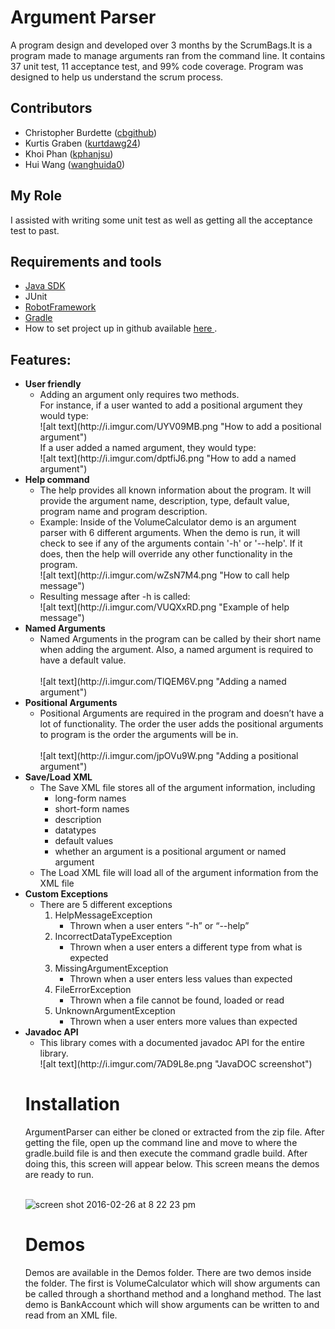 <h1>Argument Parser</h1>
A program design and developed over 3 months by the ScrumBags.It is a program made to manage arguments ran from the command line. It contains 37 unit test, 11 acceptance test, and 99% code coverage. Program was designed to help us understand the scrum process.


<h2>Contributors</h2>
  <ul>
    <li>Christopher Burdette (<a href="http://github.com/cbgithub">cbgithub</a>)</li>
    <li>Kurtis Graben (<a href="http://github.com/kurtdawg24">kurtdawg24</a>)</li>
    <li>Khoi Phan (<a href="http://github.com/kphanjsu">kphanjsu</a>)</li>
    <li>Hui Wang (<a href="http://github.com/wanghuida0">wanghuida0</a>)</li>
  </ul>
  
<h2>My Role</h2>
I assisted with writing some unit test as well as getting all the acceptance test to past.

<h2>Requirements and tools</h2>
  <ul>
    <li><a href="http://www.oracle.com/technetwork/java/javase/downloads/jdk8-downloads-2133151.html">Java SDK</a></li>
    <li>JUnit</li>
    <li><a href="http://robotframework.org/">RobotFramework</a></li>
    <li><a href="https://gradle.org/">Gradle</a></li>
    <li>How to set project up in github available <a href="http://tinyurl.com/githubsetup">here </a>.</li>
  </ul>
<h2>Features: </h2>
  <ul>
    <li><b>User friendly</b>
      <ul>
        <li>Adding an argument only requires two methods.<br>
            For instance, if a user wanted to add a positional argument they would type:<br>
            ![alt text](http://i.imgur.com/UYV09MB.png "How to add a positional argument")
            <br> If a user added a named argument, they would type:<br>
            ![alt text](http://i.imgur.com/dptfiJ6.png "How to add a named argument")
        </li>
      </ul>
    </li>
    <li><b>Help command</b>
      <ul>
        <li>The help provides all known information about the program. It will provide the argument name, description, type, default value, program name and program description. </li>
        <li>Example: Inside of the VolumeCalculator demo is an argument parser with 6 different arguments. When the demo is run, it will check to see if any of the arguments contain '-h' or '--help'. If it does, then the help will override any other functionality in the program.
        <br>![alt text](http://i.imgur.com/wZsN7M4.png "How to call help message")
        </li>
        <li>Resulting message after -h is called:
        <br>![alt text](http://i.imgur.com/VUQXxRD.png "Example of help message")
        </li>
      </ul>
    </li>
    <li><b>Named Arguments</b>
      <ul>
        <li>Named Arguments in the program can be called by their short name when adding the argument. Also, a named argument is required to have a default value.</li>
          <br>![alt text](http://i.imgur.com/TlQEM6V.png "Adding a named argument")
      </ul>
    </li>
    <li><b>Positional Arguments</b>
      <ul>
          <li>Positional Arguments are required in the program and doesn’t have a lot of functionality.  The order the user adds the positional arguments to program is the order the arguments will be in. </li>
          <br>![alt text](http://i.imgur.com/jpOVu9W.png "Adding a positional argument")
      </ul>
    </li>
    <li><b>Save/Load XML</b>
        <ul>
        <li>The Save XML file stores all of the argument information, including
          <ul>
            <li>long-form names</li>
            <li>short-form names</li> 
            <li>description</li>
            <li>datatypes</li>
            <li>default values</li> 
            <li>whether an argument is a positional argument or named argument</li>
          </ul>
        </li>
        <li>The Load XML file will load all of the argument information from the XML file</li>
        </ul>
    </li>
    <li><b>Custom Exceptions</b>
      <ul>
        <li>There are 5 different exceptions
          <ol>
            <li>HelpMessageException
              <ul>
                <li>Thrown when a user enters “-h” or “--help”</li>
              </ul>
            </li>
            <li>IncorrectDataTypeException
              <ul>
                <li>Thrown when a user enters a different type from what is expected</li>
              </ul>
            </li>
            <li>MissingArgumentException
              <ul>
                <li>Thrown when a user enters less values than expected</li>
              </ul>
            </li>
            <li>FileErrorException
              <ul>
                <li>Thrown when a file cannot be found, loaded or read</li>
              </ul>
            </li>
            <li>UnknownArgumentException
              <ul>
                <li>Thrown when a user enters more values than expected</li>
              </ul>
            </li>
          </ol>
        </li>
      </ul>
    </li>
    <li><b>Javadoc API</b>
      <ul>
        <li>This library comes with a documented javadoc API for the entire library.
        <br>![alt text](http://i.imgur.com/7AD9L8e.png "JavaDOC screenshot")
    </li>
  </ul>

<h1>Installation </h1>
ArgumentParser can either be cloned or extracted from the zip file. After getting the file, open up the command line and move to where the gradle.build file is and then execute the command gradle build. After doing this, this screen will appear below. This screen means the demos are ready to run.

<br>![screen shot 2016-02-26 at 8 22 23 pm](https://cloud.githubusercontent.com/assets/8529024/13370200/cb006d64-dcc6-11e5-846d-8a46fc2659ce.png)</br>

<h1>Demos </h1>
Demos are available in the Demos folder. There are two demos inside the folder. The first is VolumeCalculator which will show arguments can be called through a shorthand method and a longhand method. The last demo is BankAccount which will show arguments can be written to and read from an XML file.

